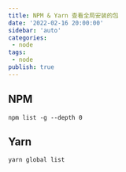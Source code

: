 ```yaml
---
title: NPM & Yarn 查看全局安装的包
date: '2022-02-16 20:00:00'
sidebar: 'auto'
categories:
 - node
tags:
 - node
publish: true
---
```


## NPM 
```
npm list -g --depth 0
```

## Yarn
```
yarn global list
```